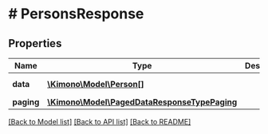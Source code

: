 # # PersonsResponse

## Properties

Name | Type | Description | Notes
------------ | ------------- | ------------- | -------------
**data** | [**\Kimono\Model\Person[]**](Person.md) |  | [optional] [readonly]
**paging** | [**\Kimono\Model\PagedDataResponseTypePaging**](PagedDataResponseTypePaging.md) |  | [optional]

[[Back to Model list]](../../README.md#models) [[Back to API list]](../../README.md#endpoints) [[Back to README]](../../README.md)

